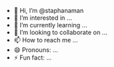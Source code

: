 - 👋 Hi, I’m @staphanaman
- 👀 I’m interested in ...
- 🌱 I’m currently learning ...
- 💞️ I’m looking to collaborate on ...
- 📫 How to reach me ...
- 😄 Pronouns: ...
- ⚡ Fun fact: ...

<!---
staphanaman/staphanaman is a ✨ special ✨ repository because its `README.md` (this file) appears on your GitHub profile.
You can click the Preview link to take a look at your changes.
--->
